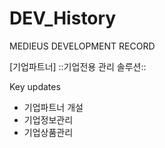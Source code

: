 # DEV_History
MEDIEUS DEVELOPMENT RECORD

[기업파트너]
::기업전용 관리 솔루션::

Key updates
- 기업파트너 개설
- 기업정보관리
- 기업상품관리
